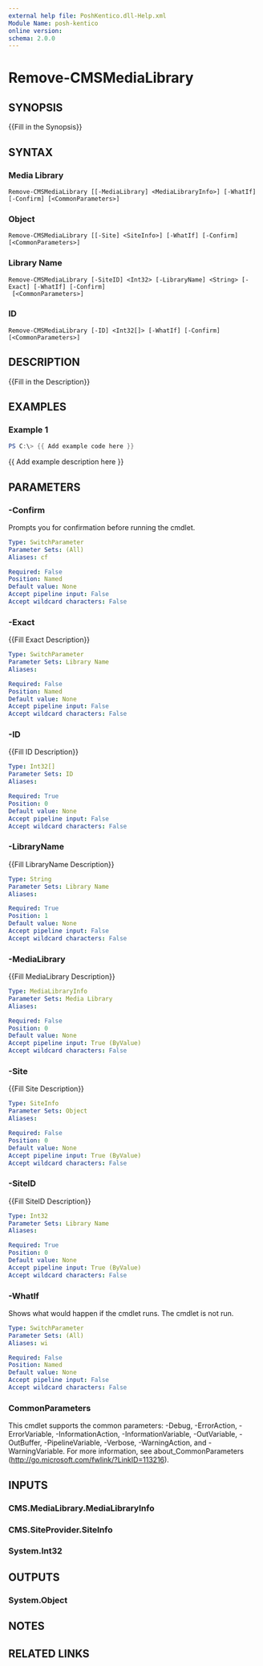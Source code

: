 ```yaml
---
external help file: PoshKentico.dll-Help.xml
Module Name: posh-kentico
online version:
schema: 2.0.0
---
```


# Remove-CMSMediaLibrary

## SYNOPSIS
{{Fill in the Synopsis}}

## SYNTAX

### Media Library
```
Remove-CMSMediaLibrary [[-MediaLibrary] <MediaLibraryInfo>] [-WhatIf] [-Confirm] [<CommonParameters>]
```

### Object
```
Remove-CMSMediaLibrary [[-Site] <SiteInfo>] [-WhatIf] [-Confirm] [<CommonParameters>]
```

### Library Name
```
Remove-CMSMediaLibrary [-SiteID] <Int32> [-LibraryName] <String> [-Exact] [-WhatIf] [-Confirm]
 [<CommonParameters>]
```

### ID
```
Remove-CMSMediaLibrary [-ID] <Int32[]> [-WhatIf] [-Confirm] [<CommonParameters>]
```

## DESCRIPTION
{{Fill in the Description}}

## EXAMPLES

### Example 1
```powershell
PS C:\> {{ Add example code here }}
```

{{ Add example description here }}

## PARAMETERS

### -Confirm
Prompts you for confirmation before running the cmdlet.

```yaml
Type: SwitchParameter
Parameter Sets: (All)
Aliases: cf

Required: False
Position: Named
Default value: None
Accept pipeline input: False
Accept wildcard characters: False
```

### -Exact
{{Fill Exact Description}}

```yaml
Type: SwitchParameter
Parameter Sets: Library Name
Aliases:

Required: False
Position: Named
Default value: None
Accept pipeline input: False
Accept wildcard characters: False
```

### -ID
{{Fill ID Description}}

```yaml
Type: Int32[]
Parameter Sets: ID
Aliases:

Required: True
Position: 0
Default value: None
Accept pipeline input: False
Accept wildcard characters: False
```

### -LibraryName
{{Fill LibraryName Description}}

```yaml
Type: String
Parameter Sets: Library Name
Aliases:

Required: True
Position: 1
Default value: None
Accept pipeline input: False
Accept wildcard characters: False
```

### -MediaLibrary
{{Fill MediaLibrary Description}}

```yaml
Type: MediaLibraryInfo
Parameter Sets: Media Library
Aliases:

Required: False
Position: 0
Default value: None
Accept pipeline input: True (ByValue)
Accept wildcard characters: False
```

### -Site
{{Fill Site Description}}

```yaml
Type: SiteInfo
Parameter Sets: Object
Aliases:

Required: False
Position: 0
Default value: None
Accept pipeline input: True (ByValue)
Accept wildcard characters: False
```

### -SiteID
{{Fill SiteID Description}}

```yaml
Type: Int32
Parameter Sets: Library Name
Aliases:

Required: True
Position: 0
Default value: None
Accept pipeline input: True (ByValue)
Accept wildcard characters: False
```

### -WhatIf
Shows what would happen if the cmdlet runs.
The cmdlet is not run.

```yaml
Type: SwitchParameter
Parameter Sets: (All)
Aliases: wi

Required: False
Position: Named
Default value: None
Accept pipeline input: False
Accept wildcard characters: False
```

### CommonParameters
This cmdlet supports the common parameters: -Debug, -ErrorAction, -ErrorVariable, -InformationAction, -InformationVariable, -OutVariable, -OutBuffer, -PipelineVariable, -Verbose, -WarningAction, and -WarningVariable.
For more information, see about_CommonParameters (http://go.microsoft.com/fwlink/?LinkID=113216).

## INPUTS

### CMS.MediaLibrary.MediaLibraryInfo

### CMS.SiteProvider.SiteInfo

### System.Int32

## OUTPUTS

### System.Object
## NOTES

## RELATED LINKS

